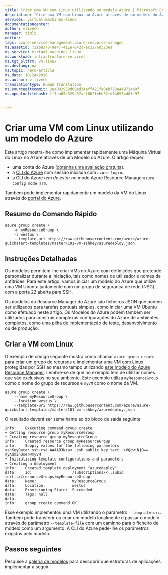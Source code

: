 ```yaml
---
title: Criar uma VM com Linux utilizando um modelo Azure | Microsoft Docs
description: "Crie uma VM com Linux no Azure através de um modelo do Azure Resource Manager."
services: virtual-machines-linux
documentationcenter: 
author: vlivech
manager: timlt
editor: 
tags: azure-service-management,azure-resource-manager
ms.assetid: 721b8378-9e47-411e-842c-ec3276d3256a
ms.service: virtual-machines-linux
ms.workload: infrastructure-services
ms.tgt_pltfrm: vm-linux
ms.devlang: na
ms.topic: hero-article
ms.date: 10/24/2016
ms.author: v-livech
translationtype: Human Translation
ms.sourcegitcommit: 2ea002938d69ad34aff421fa0eb753e449724a8f
ms.openlocfilehash: ff7ea65c329a37acf8b2febb52fd140954d81e97


---
```

# <a name="create-a-linux-vm-using-an-azure-template"></a>Criar uma VM com Linux utilizando um modelo do Azure
Este artigo mostra-lhe como implementar rapidamente uma Máquina Virtual do Linux no Azure através de um Modelo do Azure.  O artigo requer:

* uma conta do Azure ([obtenha uma avaliação gratuita](https://azure.microsoft.com/pricing/free-trial/)).
* a [CLI do Azure](../xplat-cli-install.md) com sessão iniciada com `azure login`.
* a CLI do Azure *tem de estar no* modo Azure Resource Manager`azure config mode arm`.

Também pode implementar rapidamente um modelo da VM do Linux através do [portal do Azure](virtual-machines-linux-quick-create-portal.md).

## <a name="quick-command-summary"></a>Resumo do Comando Rápido
```azurecli
azure group create \
    -n myResourceGroup \
    -l westus \
    --template-uri https://raw.githubusercontent.com/azure/azure-quickstart-templates/master/101-vm-sshkey/azuredeploy.json
```

## <a name="detailed-walkthrough"></a>Instruções Detalhadas
Os modelos permitem-lhe criar VMs no Azure com definições que pretende personalizar durante a iniciação, tais como nomes de utilizador e nomes de anfitriões. Para este artigo, vamos iniciar um modelo do Azure que utilize uma VM Ubuntu juntamente com um grupo de segurança de rede (NSG) com a porta 22 aberta para SSH.

Os modelos do Resource Manager do Azure são ficheiros JSON que podem ser utilizados para tarefas pontuais simples, como iniciar uma VM Ubuntu como efetuado neste artigo.  Os Modelos do Azure podem também ser utilizados para construir complexas configurações do Azure de ambientes completos, como uma pilha de implementação de teste, desenvolvimento ou de produção.

## <a name="create-the-linux-vm"></a>Criar a VM com Linux
O exemplo de código seguinte mostra como chamar `azure group create` para criar um grupo de recursos e implementar uma VM com Linux protegidas por SSH ao mesmo tempo utilizando [este modelo do Azure Resource Manager](https://raw.githubusercontent.com/Azure/azure-quickstart-templates/master/101-vm-sshkey/azuredeploy.json). Lembre-se de que no exemplo tem de utilizar nomes que são exclusivos no seu ambiente. Este exemplo utiliza `myResourceGroup` como o nome do grupo de recursos e `myVM` como o nome da VM.

```azurecli
azure group create \
    --name myResourceGroup \
    --location westus \
    --template-uri https://raw.githubusercontent.com/azure/azure-quickstart-templates/master/101-vm-sshkey/azuredeploy.json
```

O resultado deverá ser semelhante ao do bloco de saída seguinte:

```azurecli
info:    Executing command group create
+ Getting resource group myResourceGroup
+ Creating resource group myResourceGroup
info:    Created resource group myResourceGroup
info:    Supply values for the following parameters
sshKeyData: ssh-rsa AAAAB3Nza<..ssh public key text..>VQgwjNjQ== myAdminUser@myVM
+ Initializing template configurations and parameters
+ Creating a deployment
info:    Created template deployment "azuredeploy"
data:    Id:                  /subscriptions/<..subid text..>/resourceGroups/myResourceGroup
data:    Name:                myResourceGroup
data:    Location:            westus
data:    Provisioning State:  Succeeded
data:    Tags: null
data:
info:    group create command OK
```

Esse exemplo implementou uma VM utilizando o parâmetro `--template-uri`.  Também pode transferir ou criar um modelo localmente e passar o modelo através do parâmetro `--template-file` com um caminho para o ficheiro de modelo como um argumento. A CLI do Azure pede-lhe os parâmetros exigidos pelo modelo.

## <a name="next-steps"></a>Passos seguintes
Pesquise a [galeria de modelos](https://azure.microsoft.com/documentation/templates/) para descobrir que estruturas de aplicações implementar a seguir.




<!--HONumber=Nov16_HO2-->


